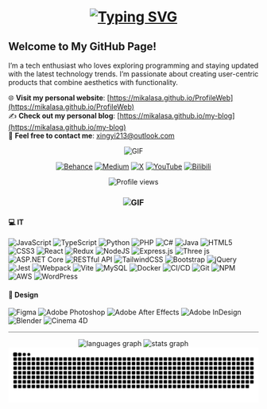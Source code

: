 <!-- 
[![MasterHead](https://mir-s3-cdn-cf.behance.net/project_modules/fs/579fe1183178475.653aa8931b193.gif)](https://mikalasa.github.io/ProfileWeb/)
-->

<h1 align="center">
  <a href="https://git.io/typing-svg">
    <img src="https://readme-typing-svg.demolab.com?font=Roboto&weight=1000&size=24&pause=1000&color=000000&width=240&lines=Hi+%F0%9F%91%8B%2C+I'm+Xingyi" alt="Typing SVG" />
  </a>
</h1>

## Welcome to My GitHub Page!

I’m a tech enthusiast who loves exploring programming and staying updated with the latest technology trends. I’m passionate about creating user-centric products that combine aesthetics with functionality.

🌐 **Visit my personal website**: [https://mikalasa.github.io/ProfileWeb](https://mikalasa.github.io/ProfileWeb)  
✍️ **Check out my personal blog**: [https://mikalasa.github.io/my-blog](https://mikalasa.github.io/my-blog)  
📧 **Feel free to contact me**: xingyi213@outlook.com  



<div align="center">
  <img src="https://media0.giphy.com/media/v1.Y2lkPTc5MGI3NjExdW1sdmY5bmdxbWt1NmFyYWlmNW8zZXVqYnJmbWkzZnU2M2pyejNzdCZlcD12MV9pbnRlcm5hbF9naWZfYnlfaWQmY3Q9cw/fV8KLSSAXharZpHR0a/giphy.webp" alt="GIF" height="100" />
  
  [![Behance](https://img.shields.io/badge/Behance-1769ff?logo=behance&logoColor=white)](https://www.behance.net/stringx)
  [![Medium](https://img.shields.io/badge/Medium-12100E?logo=medium&logoColor=white)](https://medium.com/@xingyi-posts)
  [![X](https://img.shields.io/badge/X-black.svg?logo=X&logoColor=white)](https://x.com)
  [![YouTube](https://img.shields.io/badge/YouTube-%23FF0000.svg?logo=YouTube&logoColor=white)](https://youtube.com)
  [![Bilibili](https://img.shields.io/badge/Bilibili-00A1D6?logo=bilibili&logoColor=white)](https://space.bilibili.com)
</div>


<p align="center">
    <img src="https://komarev.com/ghpvc/?username=mikalasa&label=Profile%20views&color=0e75b6&style=flat" alt="Profile views" />
</p>


<h3 align="center">
  <img src="https://media0.giphy.com/media/v1.Y2lkPTc5MGI3NjExamwwNHZkY2UxcXNibDczZzFxdjFwZTNtN3J2aGdqbm9rOGFvdGtjayZlcD12MV9pbnRlcm5hbF9naWZfYnlfaWQmY3Q9Zw/g06HKnMmtK1aXurndU/giphy.webp" alt="GIF" height="100" />
</h3>

#### 💻 IT
![JavaScript](https://img.shields.io/badge/javascript-%23323330.svg?style=for-the-badge&logo=javascript&logoColor=%23F7DF1E) 
![TypeScript](https://img.shields.io/badge/typescript-%23007ACC.svg?style=for-the-badge&logo=typescript&logoColor=white) 
![Python](https://img.shields.io/badge/python-3670A0?style=for-the-badge&logo=python&logoColor=ffdd54) 
![PHP](https://img.shields.io/badge/php-%23777BB4.svg?style=for-the-badge&logo=php&logoColor=white) 
![C#](https://img.shields.io/badge/C%23-%23239120.svg?style=for-the-badge&logo=csharp&logoColor=white)
![Java](https://img.shields.io/badge/java-%23ED8B00.svg?style=for-the-badge&logo=openjdk&logoColor=white) 
![HTML5](https://img.shields.io/badge/html5-%23E34F26.svg?style=for-the-badge&logo=html5&logoColor=white) 
![CSS3](https://img.shields.io/badge/css3-%231572B6.svg?style=for-the-badge&logo=css3&logoColor=white) 
![React](https://img.shields.io/badge/react-%2320232a.svg?style=for-the-badge&logo=react&logoColor=%2361DAFB) 
![Redux](https://img.shields.io/badge/redux-%23593d88.svg?style=for-the-badge&logo=redux&logoColor=white)
![NodeJS](https://img.shields.io/badge/node.js-6DA55F?style=for-the-badge&logo=node.js&logoColor=white) 
![Express.js](https://img.shields.io/badge/express.js-%23404d59.svg?style=for-the-badge&logo=express&logoColor=%2361DAFB)
![Three js](https://img.shields.io/badge/threejs-black?style=for-the-badge&logo=three.js&logoColor=white) 
![ASP.NET Core](https://img.shields.io/badge/ASP.NET%20Core-512BD4?style=for-the-badge&logo=dotnet&logoColor=white) 
![RESTful API](https://img.shields.io/badge/RESTful%20API-02569B?style=for-the-badge&logo=rest&logoColor=white) 
![TailwindCSS](https://img.shields.io/badge/tailwindcss-%2338B2AC.svg?style=for-the-badge&logo=tailwind-css&logoColor=white) 
![Bootstrap](https://img.shields.io/badge/bootstrap-%238511FA.svg?style=for-the-badge&logo=bootstrap&logoColor=white) 
![jQuery](https://img.shields.io/badge/jquery-%230769AD.svg?style=for-the-badge&logo=jquery&logoColor=white) 
![Jest](https://img.shields.io/badge/Jest-C21325?style=for-the-badge&logo=jest&logoColor=white) 
![Webpack](https://img.shields.io/badge/webpack-%238DD6F9.svg?style=for-the-badge&logo=webpack&logoColor=black) 
![Vite](https://img.shields.io/badge/Vite-%23646CFF.svg?style=for-the-badge&logo=vite&logoColor=white) 
![MySQL](https://img.shields.io/badge/mysql-4479A1.svg?style=for-the-badge&logo=mysql&logoColor=white) 
![Docker](https://img.shields.io/badge/docker-%230db7ed.svg?style=for-the-badge&logo=docker&logoColor=white) 
![CI/CD](https://img.shields.io/badge/CI%2FCD-%230071C5.svg?style=for-the-badge&logo=ci%2Fcd&logoColor=white) 
![Git](https://img.shields.io/badge/git-%23F05033.svg?style=for-the-badge&logo=git&logoColor=white) 
![NPM](https://img.shields.io/badge/NPM-%23CB3837.svg?style=for-the-badge&logo=npm&logoColor=white) 
![AWS](https://img.shields.io/badge/AWS-%23FF9900.svg?style=for-the-badge&logo=amazon-aws&logoColor=white)
![WordPress](https://img.shields.io/badge/WordPress-%23117AC9.svg?style=for-the-badge&logo=WordPress&logoColor=white) 

#### 🎨 Design
![Figma](https://img.shields.io/badge/figma-%23F24E1E.svg?style=for-the-badge&logo=figma&logoColor=white) 
![Adobe Photoshop](https://img.shields.io/badge/adobe%20photoshop-%2331A8FF.svg?style=for-the-badge&logo=adobe%20photoshop&logoColor=white) 
![Adobe After Effects](https://img.shields.io/badge/Adobe%20After%20Effects-9999FF.svg?style=for-the-badge&logo=Adobe%20After%20Effects&logoColor=white) 
![Adobe InDesign](https://img.shields.io/badge/Adobe%20InDesign-49021F?style=for-the-badge&logo=adobeindesign&logoColor=FF3366) 
![Blender](https://img.shields.io/badge/blender-%23F5792A.svg?style=for-the-badge&logo=blender&logoColor=white)
![Cinema 4D](https://img.shields.io/badge/Cinema%204D-011A6A?style=for-the-badge&logo=cinema4d&logoColor=white)


<hr style="height:1px; border-width:0; color:gray; background-color:gray">

<div align="center">
  <img src="https://github-readme-stats.vercel.app/api/top-langs?username=mikalasa&locale=en&hide_title=false&layout=compact&card_width=320&langs_count=6&theme=light&hide_border=false&order=2" height="160" alt="languages graph"  />
  <img src="https://github-readme-stats.vercel.app/api?username=mikalasa&hide_title=false&hide_rank=false&show_icons=true&include_all_commits=true&count_private=false&disable_animations=false&theme=light&locale=en&hide_border=false&order=1" height="160" alt="stats graph"  />
</div>


<img src="https://raw.githubusercontent.com/mikalasa/snk/output/github-contribution-grid-snake.svg" alt="Snake animation" />

